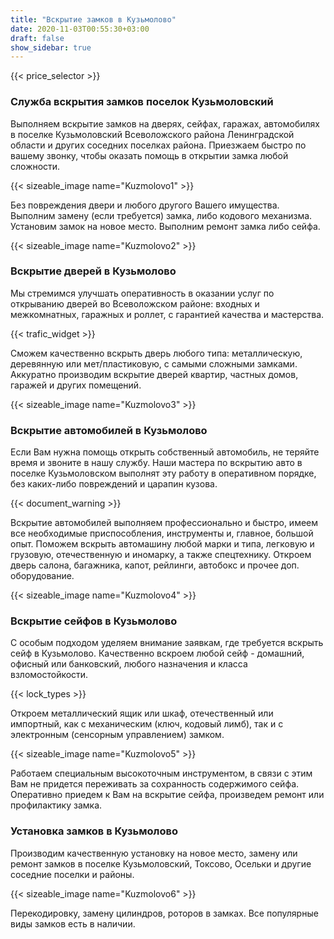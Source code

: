 ```yaml
---
title: "Вскрытие замков в Кузьмолово"
date: 2020-11-03T00:55:30+03:00
draft: false
show_sidebar: true
---
```


{{< price_selector >}}

### Служба вскрытия замков поселок Кузьмоловский

Выполняем вскрытие замков на дверях, сейфах, гаражах, автомобилях в поселке Кузьмоловский Всеволожского района Ленинградской области и других соседних поселках района. Приезжаем быстро по вашему звонку, чтобы оказать помощь в открытии замка любой сложности. 

{{< sizeable_image name="Kuzmolovo1" >}}

Без повреждения двери и любого другого Вашего имущества. Выполним замену (если требуется) замка, либо кодового механизма. Установим замок на новое место. Выполним ремонт замка либо сейфа.

{{< sizeable_image name="Kuzmolovo2" >}}

### Вскрытие дверей в Кузьмолово

Мы стремимся улучшать оперативность в оказании услуг по открыванию дверей во Всеволожском районе: входных и межкомнатных, гаражных и роллет, с гарантией качества и мастерства. 

{{< trafic_widget >}}

Сможем качественно вскрыть дверь любого типа: металлическую, деревянную или мет/пластиковую, с самыми сложными замками. Аккуратно производим вскрытие дверей квартир, частных домов, гаражей и других помещений.

{{< sizeable_image name="Kuzmolovo3" >}}

### Вскрытие автомобилей в Кузьмолово

Если Вам нужна помощь открыть собственный автомобиль, не теряйте время и звоните в нашу службу. Наши мастера по вскрытию авто в поселке Кузьмоловском выполнят эту работу в оперативном порядке, без каких-либо повреждений и царапин кузова. 

{{< document_warning >}}

Вскрытие автомобилей выполняем профессионально и быстро, имеем все необходимые приспособления, инструменты и, главное, большой опыт. Поможем вскрыть автомашину любой марки и типа, легковую и грузовую, отечественную и иномарку, а также спецтехнику. Откроем дверь салона, багажника, капот, рейлинги, автобокс и прочее доп. оборудование.

{{< sizeable_image name="Kuzmolovo4" >}}

### Вскрытие сейфов в Кузьмолово

С особым подходом уделяем внимание заявкам, где требуется вскрыть сейф в Кузьмолово. Качественно вскроем любой сейф - домашний, офисный или банковский, любого назначения и класса взломостойкости. 

{{< lock_types >}}

Откроем металлический ящик или шкаф, отечественный или импортный, как с механическим (ключ, кодовый лимб), так и с электронным (сенсорным управлением) замком. 

{{< sizeable_image name="Kuzmolovo5" >}}

Работаем специальным высокоточным инструментом, в связи с этим Вам не придется переживать за сохранность содержимого сейфа. Оперативно приедем к Вам на вскрытие сейфа, произведем ремонт или профилактику замка.

### Установка замков в Кузьмолово

Производим качественную установку на новое место, замену или ремонт замков в поселке Кузьмоловский, Токсово, Осельки и другие соседние поселки и районы. 

{{< sizeable_image name="Kuzmolovo6" >}}

Перекодировку, замену цилиндров, роторов в замках. Все популярные виды замков есть в наличии.


